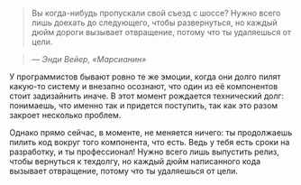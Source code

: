 ﻿> Вы когда-нибудь пропускали свой съезд с шоссе? Нужно всего лишь доехать до следующего, чтобы развернуться, но каждый дюйм дороги вызывает отвращение, потому что ты удаляешься от цели.

>*― Энди Вейер, «Марсианин»*

У программистов бывают ровно те же эмоции, когда они долго пилят какую-то систему и внезапно осознают, что один из её компонентов стоит задизайнить иначе. В этот момент рождается технический долг: понимаешь, что именно так и придется поступить, так как это разом закроет несколько проблем.

Однако прямо сейчас, в моменте, не меняется ничего: ты продолжаешь пилить код вокруг того компонента, что есть. Ведь у тебя есть сроки на разработку, и ты профессионал! Нужно всего лишь выпустить релиз, чтобы вернуться к техдолгу, но каждый дюйм написанного кода вызывает отвращение, потому что ты удаляешься от цели.